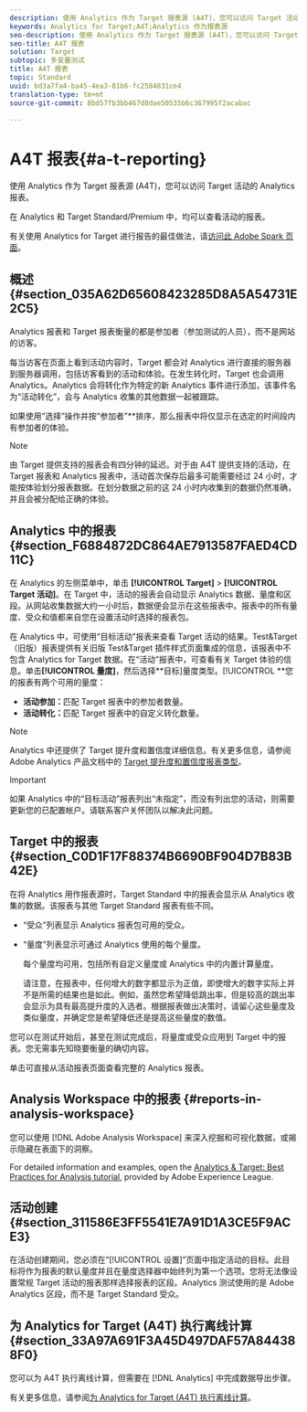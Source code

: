 ```yaml
---
description: 使用 Analytics 作为 Target 报表源 (A4T)，您可以访问 Target 活动的 Analytics 报表。
keywords: Analytics for Target;A4T;Analytics 作为报表源
seo-description: 使用 Analytics 作为 Target 报表源 (A4T)，您可以访问 Target 活动的 Analytics 报表。
seo-title: A4T 报表
solution: Target
subtopic: 多变量测试
title: A4T 报表
topic: Standard
uuid: bd3a7fa4-ba45-4ea3-81b6-fc2584831ce4
translation-type: tm+mt
source-git-commit: 8bd57fb3bb467d8dae50535b6c367995f2acabac

---
```



# A4T 报表{#a-t-reporting}

使用 Analytics 作为 Target 报表源 (A4T)，您可以访问 Target 活动的 Analytics 报表。

在 Analytics 和 Target Standard/Premium 中，均可以查看活动的报表。

有关使用 Analytics for Target 进行报告的最佳做法，请[访问此 Adobe Spark 页面](https://spark.adobe.com/page/Lo3Spm4oBOvwF/)。

## 概述 {#section_035A62D65608423285D8A5A54731E2C5}

Analytics 报表和 Target 报表衡量的都是参加者（参加测试的人员），而不是网站的访客。

每当访客在页面上看到活动内容时，Target 都会对 Analytics 进行直接的服务器到服务器调用，包括访客看到的活动和体验。在发生转化时，Target 也会调用 Analytics。Analytics 会将转化作为特定的新 Analytics 事件进行添加，该事件名为“活动转化”，会与 Analytics 收集的其他数据一起被跟踪。

如果使用“选择”操作并按“参加者”**&#x200B;排序，那么报表中将仅显示在选定的时间段内有参加者的体验。

>[!NOTE]
>
>由 Target 提供支持的报表会有四分钟的延迟。对于由 A4T 提供支持的活动，在 Target 报表和 Analytics 报表中，活动首次保存后最多可能需要经过 24 小时，才能按体验划分报表数据。在划分数据之前的这 24 小时内收集到的数据仍然准确，并且会被分配给正确的体验。

## Analytics 中的报表 {#section_F6884872DC864AE7913587FAED4CD11C}

在 Analytics 的左侧菜单中，单击 **[!UICONTROL Target]** &gt; **[!UICONTROL Target 活动]**。在 Target 中，活动的报表会自动显示 Analytics 数据、量度和区段。从网站收集数据大约一小时后，数据便会显示在这些报表中。报表中的所有量度、受众和值都来自您在设置活动时选择的报表包。

在 Analytics 中，可使用“目标活动”报表来查看 Target 活动的结果。Test&amp;Target（旧版）报表提供有关旧版 Test&amp;Target 插件样式页面集成的信息，该报表中不包含 Analytics for Target 数据。在“活动”报表中，可查看有关 Target 体验的信息。单击&#x200B;**[!UICONTROL 量度]**，然后选择&#x200B;**目标]量度类型。[!UICONTROL **&#x200B;您的报表有两个可用的量度：

* **活动参加：**&#x200B;匹配 Target 报表中的参加者数量。
* **活动转化：**&#x200B;匹配 Target 报表中的自定义转化数量。

>[!NOTE]
>
>Analytics 中还提供了 Target 提升度和置信度详细信息。有关更多信息，请参阅 Adobe Analytics 产品文档中的 [Target 提升度和置信度报表类型](https://marketing.adobe.com/resources/help/en_US/reference/report_target_lift_confidence.html)。

>[!IMPORTANT]
>
>如果 Analytics 中的“目标活动”报表列出“未指定”，而没有列出您的活动，则需要更新您的已配置帐户。请联系客户关怀团队以解决此问题。

## Target 中的报表 {#section_C0D1F17F88374B6690BF904D7B83B42E}

在将 Analytics 用作报表源时，Target Standard 中的报表会显示从 Analytics 收集的数据。该报表与其他 Target Standard 报表有些不同。

* “受众”列表显示 Analytics 报表包可用的受众。
* “量度”列表显示可通过 Analytics 使用的每个量度。

   每个量度均可用，包括所有自定义量度或 Analytics 中的内置计算量度。

   请注意，在报表中，任何增大的数字都显示为正值，即使增大的数字实际上并不是所需的结果也是如此。例如，虽然您希望降低跳出率，但是较高的跳出率会显示为具有最高提升度的入选者。根据报表做出决策时，请留心这些量度及类似量度，并确定您是希望降低还是提高这些量度的数值。

您可以在测试开始后，甚至在测试完成后，将量度或受众应用到 Target 中的报表。您无需事先知晓要衡量的确切内容。

单击可直接从活动报表页面查看完整的 Analytics 报表。

## Analysis Workspace 中的报表 {#reports-in-analysis-workspace}

您可以使用 [!DNL Adobe Analysis Workspace] 来深入挖掘和可视化数据，或揭示隐藏在表面下的洞察。

For detailed information and examples, open the [Analytics &amp; Target: Best Practices for Analysis tutorial](https://spark.adobe.com/page/Lo3Spm4oBOvwF/), provided by Adobe Experience League.

## 活动创建 {#section_311586E3FF5541E7A91D1A3CE5F9ACE3}

在活动创建期间，您必须在“[!UICONTROL 设置]”页面中指定活动的目标。此目标将作为报表的默认量度并且在量度选择器中始终列为第一个选项。您将无法像设置常规 Target 活动的报表那样选择报表的区段。Analytics 测试使用的是 Adobe Analytics 区段，而不是 Target Standard 受众。

## 为 Analytics for Target (A4T) 执行离线计算{#section_33A97A691F3A45D497DAF57A844388F0}

您可以为 A4T 执行离线计算，但需要在 [!DNL Analytics] 中完成数据导出步骤。

有关更多信息，请参阅[为 Analytics for Target (A4T) 执行离线计算](../../c-reports/conversion-rate.md#concept_0D0002A1EBDF420E9C50E2A46F36629B)。
